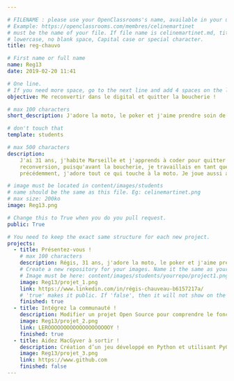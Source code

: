 ```yaml
---

# FILENAME : please use your OpenClassrooms's name, available in your url.
# Example: https://openclassrooms.com/membres/celinemartinet
# must be the name of your file. If file name is celinemartinet.md, title is celinemartinet.
# lowercase, no blank space, Capital case or special character.
title: reg-chauvo

# First name or full name
name: Reg13
date: 2019-02-20 11:41

# One line.
# If you need more space, go to the next line and add 4 spaces on the left, as in 'description'.
objective: Me reconvertir dans le digital et quitter la boucherie !

# max 100 characters
short_description: J'adore la moto, le poker et j'aime prendre soin de mes bonsaïs.

# don't touch that
template: students

# max 500 characters
description:
    J'ai 31 ans, j'habite Marseille et j'apprends à coder pour quitter mon métier actuel de boucher. C'est déjà la seconde fois que je tente une
    reconversion, puisqu'avant la boucherie, je travaillais en tant que chef de projet web dans une agence de communication parisienne. Comme dit
    précédemment, j'adore tout ce qui touche à la moto. Je joue aussi au poker depuis bien trop longtemps et j'adore les petits arbres en pot !

# image must be located in content/images/students
# name should be the same as this file. Eg: celinemartinet.png
# max size: 200ko
image: Reg13.png

# Change this to True when you do you pull request.
public: True

# You need to keep the exact same structure for each new project.
projects:
  - title: Présentez-vous !
    # max 100 characters
    description: Régis, 31 ans, j'adore la moto, le poker et j'aime prendre soin de mes bonsaïs.
    # Create a new repository for your images. Name it the same as your nickname and profile picture.
    # Image must be here: content/images/students/yourrepo/project1.png
    image: Reg13/projet_1.png
    link: https://www.linkedin.com/in/régis-chauveau-b6157217a/
    # 'true' makes it public. If 'false', then it will not show on the website.
    finished: true
  - title: Intégrez la communauté !
    description: Modifier un projet Open Source pour comprendre le fonctionnement de Git, de Github et des pull requests.
    image: Reg13/projet_2.png
    link: LEROOOOOOOOOOOOOOOOOOOOY !
    finished: true
  - title: Aidez MacGyver à sortir !
    description: Création d’un jeu développé en Python et utilisant PyGame.
    image: Reg13/projet_3.png
    link: https://www.github.com
    finished: false
---
```

